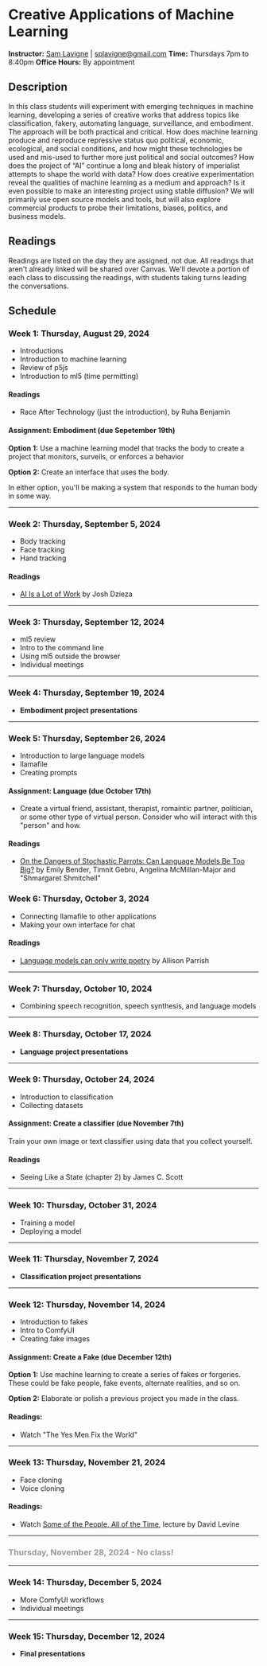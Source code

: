 # Creative Applications of Machine Learning

**Instructor:** [Sam Lavigne](https://lav.io) | [splavigne@gmail.com](mailto:splavigne@gmail.com)
**Time:** Thursdays 7pm to 8:40pm
**Office Hours:** By appointment

## Description

In this class students will experiment with emerging techniques in machine learning, developing a series of creative works that address topics like classification, fakery, automating language, surveillance, and embodiment. The approach will be both practical and critical. How does machine learning produce and reproduce repressive status quo political, economic, ecological, and social conditions, and how might these technologies be used and mis-used to further more just political and social outcomes? How does the project of “AI” continue a long and bleak history of imperialist attempts to shape the world with data? How does creative experimentation reveal the qualities of machine learning as a medium and approach? Is it even possible to make an interesting project using stable diffusion? We will primarily use open source models and tools, but will also explore commercial products to probe their limitations, biases, politics, and business models.

## Readings

Readings are listed on the day they are assigned, not due. All readings that aren't already linked will be shared over Canvas. We'll devote a portion of each class to discussing the readings, with students taking turns leading the conversations.

## Schedule

### Week 1: Thursday, August 29, 2024

- Introductions
- Introduction to machine learning
- Review of p5js
- Introduction to ml5 (time permitting)

#### Readings

- Race After Technology (just the introduction), by Ruha Benjamin

#### Assignment: Embodiment (due Sepetember 19th)

**Option 1:** Use a machine learning model that tracks the body to create a project that monitors, surveils, or enforces a behavior

**Option 2:** Create an interface that uses the body.

In either option, you'll be making a system that responds to the human body in some way.

---

### Week 2: Thursday, September 5, 2024

- Body tracking
- Face tracking
- Hand tracking

#### Readings

- [AI Is a Lot of Work](https://www.theverge.com/features/23764584/ai-artificial-intelligence-data-notation-labor-scale-surge-remotasks-openai-chatbots) by Josh Dzieza

---

### Week 3: Thursday, September 12, 2024

- ml5 review
- Intro to the command line
- Using ml5 outside the browser
- Individual meetings

---

### Week 4: Thursday, September 19, 2024

- **Embodiment project presentations**

---

### Week 5: Thursday, September 26, 2024

- Introduction to large language models
- llamafile
- Creating prompts

#### Assignment: Language (due October 17th)

- Create a virtual friend, assistant, therapist, romaintic partner, politician, or some other type of virtual person. Consider who will interact with this "person" and how.

#### Readings

- [On the Dangers of Stochastic Parrots: Can Language Models Be Too Big?](https://dl.acm.org/doi/pdf/10.1145/3442188.3445922) by Emily Bender, Timnit Gebru, Angelina McMillan-Major and "Shmargaret Shmitchell"

### Week 6: Thursday, October 3, 2024

- Connecting llamafile to other applications
- Making your own interface for chat

#### Readings

- [Language models can only write poetry](https://posts.decontextualize.com/language-models-poetry/) by Allison Parrish

---

### Week 7: Thursday, October 10, 2024

- Combining speech recognition, speech synthesis, and language models

---

### Week 8: Thursday, October 17, 2024

- **Language project presentations**

---

### Week 9: Thursday, October 24, 2024

- Introduction to classification
- Collecting datasets

#### Assignment: Create a classifier (due November 7th)

Train your own image or text classifier using data that you collect yourself.

#### Readings

- Seeing Like a State (chapter 2) by James C. Scott

---

### Week 10: Thursday, October 31, 2024

- Training a model
- Deploying a model

---

### Week 11: Thursday, November 7, 2024

- **Classification project presentations**

---

### Week 12: Thursday, November 14, 2024

- Introduction to fakes
- Intro to ComfyUI
- Creating fake images

#### Assignment: Create a Fake (due December 12th)

**Option 1:** Use machine learning to create a series of fakes or forgeries. These could be fake people, fake events, alternate realities, and so on.

**Option 2:** Elaborate or polish a previous project you made in the class.

#### Readings:

- Watch "The Yes Men Fix the World"

---

### Week 13: Thursday, November 21, 2024

- Face cloning
- Voice cloning

#### Readings:

- Watch [Some of the People, All of the Time](https://www.youtube.com/watch?v=dlLTawYwcbI), lecture by David Levine

---

### <span style="color:#999">Thursday, November 28, 2024 - No class!</span>

---

### Week 14: Thursday, December 5, 2024

- More ComfyUI workflows
- Individual meetings

---

### Week 15: Thursday, December 12, 2024

- **Final presentations**
